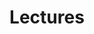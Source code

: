 ---
linktitle: "Lectures"
weight: 1

title: "Lectures"
draft: false
type: docs

menu:
    cs61a-lec:
        name: Overview
        weight: 1

view: 3
---